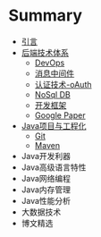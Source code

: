 # Summary

* [引言](README.md)
* [后端技术体系](server-tech/README.md)
   * [DevOps](server-tech/devops.md)
   * [消息中间件](server-tech/message.md)
   * [认证技术-oAuth](server-tech/oauth.md)
   * [NoSql DB](server-tech/kvdb-redis.md)
   * [开发框架](server-tech/framework.md)
   * [Google Paper](server-tech/google_paper.md)
* [Java项目与工程化](java-project/README.md)
   * [Git](java-project/git.md)
   * [Maven](java-project/maven.md)
* Java开发利器
* Java高级语言特性
* Java网络编程
* Java内存管理
* Java性能分析
* 大数据技术
* 博文精选

